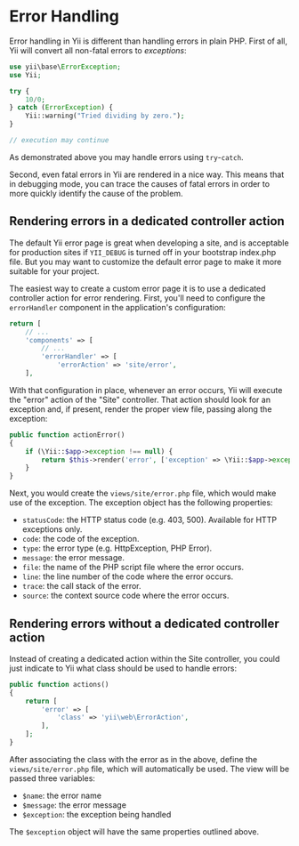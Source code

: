 Error Handling
==============

Error handling in Yii is different than handling errors in plain PHP. First of all, Yii will convert all non-fatal errors
to *exceptions*:

```php
use yii\base\ErrorException;
use Yii;

try {
	10/0;
} catch (ErrorException) {
	Yii::warning("Tried dividing by zero.");
}

// execution may continue
```

As demonstrated above you may handle errors using `try`-`catch`.


Second, even fatal errors in Yii are rendered in a nice way. This means that in debugging mode, you can trace the causes
of fatal errors in order to more quickly identify the cause of the problem.

Rendering errors in a dedicated controller action
-------------------------------------------------

The default Yii error page is great when developing a site, and is acceptable for production sites if `YII_DEBUG`
is turned off in your bootstrap index.php file. But you may want to customize the default error page to make it
more suitable for your project.

The easiest way to create a custom error page it is to use a dedicated controller action for error rendering. First,
you'll need to configure the `errorHandler` component in the application's configuration:

```php
return [
    // ...
    'components' => [
        // ...
        'errorHandler' => [
            'errorAction' => 'site/error',
    ],
```

With that configuration in place, whenever an error occurs, Yii will execute the "error" action of the "Site" controller.
That action should look for an exception and, if present, render the proper view file, passing along the exception:

```php
public function actionError()
{
    if (\Yii::$app->exception !== null) {
        return $this->render('error', ['exception' => \Yii::$app->exception]);
    }
}
```

Next, you would create the `views/site/error.php` file, which would make use of the exception. The exception object has
the following properties:

- `statusCode`: the HTTP status code (e.g. 403, 500). Available for HTTP exceptions only.
- `code`: the code of the exception.
- `type`: the error type (e.g. HttpException, PHP Error).
- `message`: the error message.
- `file`: the name of the PHP script file where the error occurs.
- `line`: the line number of the code where the error occurs.
- `trace`: the call stack of the error.
- `source`: the context source code where the error occurs.

Rendering errors without a dedicated controller action
------------------------------------------------------

Instead of creating a dedicated action within the Site controller, you could just indicate to Yii what class should
be used to handle errors:

```php
public function actions()
{
    return [
        'error' => [
            'class' => 'yii\web\ErrorAction',
        ],
    ];
}
```

After associating the class with the error as in the above, define the `views/site/error.php` file, which will
automatically be used. The view will be passed three variables:

- `$name`: the error name
- `$message`: the error message
- `$exception`: the exception being handled

The `$exception` object will have the same properties outlined above.
